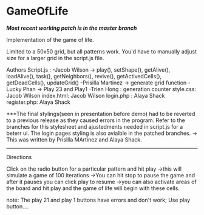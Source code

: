 # GameOfLife
***Most recent working patch is in the master branch***

Implementation of the game of life.

Limited to a 50x50 grid, but all patterns work. You'd have to manually adjust size for a larger grid in the script.js file.

Authors
Script.js :
  -Jacob Wilson -> play(), setShape(), getAlive(), loadAlive(), task(), getNeighbors(), revive(), getActivedCells(), getDeadCells(), updateGrid()
  -Prisilla Martinez -> generate grid function
  -Lucky Phan -> Play 23 and Play1
  -Trien Hong : generation counter
style.css: Jacob Wilson
index.html: Jacob Wilson
login.php : Alaya Shack
register.php: Alaya Shack

***The final stylings(seen in presentation before demo) had to be reverted to a previous release as they caused errors in the program. Refer to the branches for this stylesheet and ajustedments needed in script.js for a beterr ui. The login pages styling is also avialble in the patched branches.
    -> This was written by Prisilla MArtinez and Alaya Shack.
***

Directions

Click on the radio button for a particular pattern and hit play
  ->this will simulate a game of 100 iterations 
  ->You can hit stop to pause the game and after it pauses you can click play to resume
  ->you can also activate areas of the board and hit play and the game of life will begin with these cells.


note: The play 21 and play 1 buttons have errors and don't work; Use play button....
